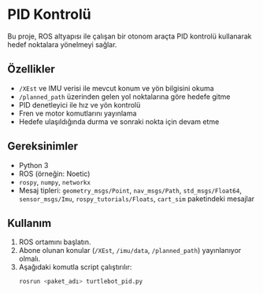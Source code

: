 # PID Kontrolü

Bu proje, ROS altyapısı ile çalışan bir otonom araçta PID kontrolü kullanarak hedef noktalara yönelmeyi sağlar.

## Özellikler

- `/XEst` ve IMU verisi ile mevcut konum ve yön bilgisini okuma  
- `/planned_path` üzerinden gelen yol noktalarına göre hedefe gitme  
- PID denetleyici ile hız ve yön kontrolü  
- Fren ve motor komutlarını yayınlama  
- Hedefe ulaşıldığında durma ve sonraki nokta için devam etme  

## Gereksinimler

- Python 3  
- ROS (örneğin: Noetic)  
- `rospy`, `numpy`, `networkx`  
- Mesaj tipleri: `geometry_msgs/Point`, `nav_msgs/Path`, `std_msgs/Float64`, `sensor_msgs/Imu`, `rospy_tutorials/Floats`, `cart_sim` paketindeki mesajlar  

## Kullanım

1. ROS ortamını başlatın.  
2. Abone olunan konular (`/XEst`, `/imu/data`, `/planned_path`) yayınlanıyor olmalı.  
3. Aşağıdaki komutla script çalıştırılır:  
   ```bash
   rosrun <paket_adı> turtlebot_pid.py
